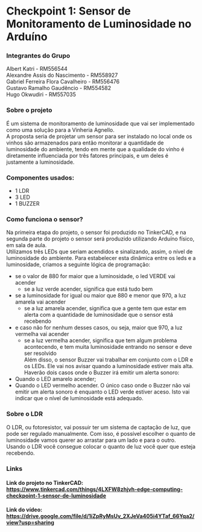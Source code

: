 # Checkpoint 1: Sensor de Monitoramento de Luminosidade no Arduíno  

### Integrantes do Grupo  
Albert Katri - RM556544  
Alexandre Assis do Nascimento - RM558927  
Gabriel Ferreira Flora Cavalheiro - RM556476  
Gustavo Ramalho Gaudêncio - RM554582  
Hugo Okwudiri - RM557035

### Sobre o projeto
É um sistema de monitoramento de luminosidade que vai ser implementado como uma solução para a Vinheria Agnello.  
A proposta seria de projetar um sensor para ser instalado no local onde os vinhos são armazenados para então monitorar a quantidade de luminosidade do ambiente,  tendo em mente que a qualidade do vinho é diretamente influenciada por três fatores principais, e um deles é justamente a luminosidade.

### Componentes usados:
* 1 LDR  
* 3 LED  
* 1 BUZZER  

### Como funciona o sensor?
Na primeira etapa do projeto, o sensor foi produzido no TinkerCAD, e na segunda parte do projeto o sensor será produzido utilizando Arduíno físico, em sala de aula.  
Utilizamos três LEDs que seriam acendidos e sinalizando, assim, o nível de luminosidade do ambiente. Para estabelecer esta dinâmica entre os leds e a luminosidade, criamos a seguinte lógica de programação:  
* se o valor de 880 for maior que a luminosidade, o led VERDE vai acender  
  * se a luz verde acender, significa que está tudo bem  
* se a luminosidade for igual ou maior que 880 e menor que 970, a luz amarela vai acender  
  * se a luz amarela acender, significa que a gente tem que estar em alerta com a quantidade de luminosidade que o sensor está recebendo  
* e caso não for nenhum desses casos, ou seja, maior que 970, a luz vermelha vai acender  
  * se a luz vermelha acender, significa que tem algum problema acontecendo, e tem muita luminosidade entrando no sensor e deve ser resolvido  
Além disso, o sensor Buzzer vai trabalhar em conjunto com o LDR e os LEDs. Ele vai nos avisar quando a luminosidade estiver mais alta.
Haverão dois casos onde o Buzzer irá emitir um alerta sonoro:
* Quando o LED amarelo acender;
* Quando o LED vermelho acender.
O único caso onde o Buzzer não vai emitir um alerta sonoro é enquanto o LED verde estiver aceso. Isto vai indicar que o nível de luminosidade está adequado.

### Sobre o LDR
O LDR, ou fotoresistor, vai possuir ter um sistema de captação de luz, que pode ser regulado manualmente. Com isso, é possível escolher o quanto de luminosidade vamos querer ao arrastar para um lado e para o outro.  
Usando o LDR você consegue colocar o quanto de luz você quer que esteja recebendo.

### Links
#### Link do projeto no TinkerCAD: https://www.tinkercad.com/things/4LXFW8zhjvh-edge-computing-checkpoint-1-sensor-de-luminosidade
#### Link do vídeo: https://drive.google.com/file/d/1iZpRyMsUv_2XJeVa405i4YTaf_66Yqa2/view?usp=sharing
